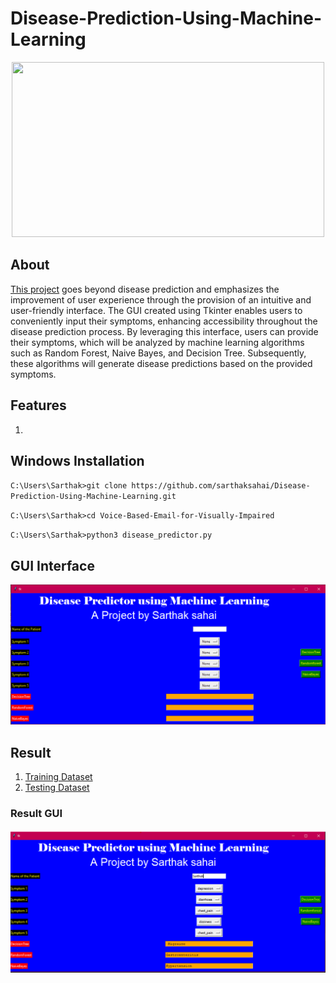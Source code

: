 # Disease-Prediction-Using-Machine-Learning 

<p align="center">
 <img src="https://www.skillreform.com/wp-content/uploads/2023/05/disease-prediction-using-machine-learning-1024x576.jpg.webp" border="0" width="500" height="280" /></p>
<p align="center">
  
## About

[This project](https://github.com/sarthaksahai/Disease-Prediction-Using-Machine-Learning/blob/main/disease_predictor.py) goes beyond disease prediction and emphasizes the improvement of user experience through the provision of an intuitive and user-friendly interface. The GUI created using Tkinter enables users to conveniently input their symptoms, enhancing accessibility throughout the disease prediction process. By leveraging this interface, users can provide their symptoms, which will be analyzed by machine learning algorithms such as Random Forest, Naive Bayes, and Decision Tree. Subsequently, these algorithms will generate disease predictions based on the provided symptoms.  

## Features

1. 

## Windows Installation  

  `C:\Users\Sarthak>git clone https://github.com/sarthaksahai/Disease-Prediction-Using-Machine-Learning.git`

  `C:\Users\Sarthak>cd Voice-Based-Email-for-Visually-Impaired`

  `C:\Users\Sarthak>python3 disease_predictor.py`

## GUI Interface
 
![Main Window](https://github.com/sarthaksahai/Disease-Prediction-Using-Machine-Learning/blob/main/GUI/Main_Window.PNG)
 
## Result

1. [Training Dataset](https://github.com/sarthaksahai/Disease-Prediction-Using-Machine-Learning/blob/main/Training.csv)
2. [Testing Dataset](https://github.com/sarthaksahai/Disease-Prediction-Using-Machine-Learning/blob/main/Testing.csv)
### Result GUI
![Result](https://github.com/sarthaksahai/Disease-Prediction-Using-Machine-Learning/blob/main/GUI/Result_Window.PNG)
